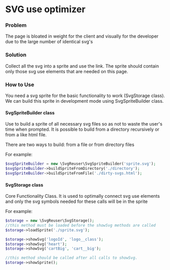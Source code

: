 # SVG use optimizer

### Problem
The page is bloated in weight for the client and visually for the developer due to the large number of identical svg's

### Solution
Collect all the svg into a sprite and use the link. The sprite should contain only those svg use elements that are 
needed on this page.

### How to Use
You need a svg sprite for the basic functionality to work (SvgStorage class).
We can build this sprite in development mode using SvgSpriteBuilder class.

#### SvgSpriteBuilder class
Use to build a sprite of all necessary svg files so as not to waste the user's time when prompted.
It is possible to build from a directory recursively or from a like html file.

There are two ways to build: from a file or from directory files

For example:
```php
$svgSpriteBuilder = new \SvgReuser\SvgSpriteBuilder('sprite.svg');
$svgSpriteBuilder->buildSpriteFromDirectory('./directory');
$svgSpriteBuilder->buildSpriteFromFile('./dirty-svgs.html');
```

#### SvgStorage class
Core Functionality Class. It is used to optimally connect svg use elements and only the svg symbols needed for these calls will be in the sprite

For example:
```php
$storage = new \SvgReuser\SvgStorage();
//this method must be loaded before the showSvg methods are called
$storage->loadSprite('./sprite.svg');

$storage->showSvg('logoId', 'logo__class');
$storage->showSvg('heart');
$storage->showSvg('cartBig', 'cart__big');

//this method should be called after all calls to showSvg. 
$storage->showSprite();
```